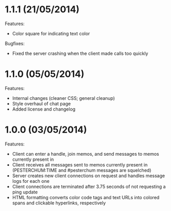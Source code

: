 1.1.1 (21/05/2014)
==================
Features:

* Color square for indicating text color

Bugfixes:

* Fixed the server crashing when the client made calls too quickly

1.1.0 (05/05/2014)
==================
Features:

* Internal changes (cleaner CSS; general cleanup)
* Style overhaul of chat page
* Added license and changelog

1.0.0 (03/05/2014)
==================
Features:

* Client can enter a handle, join memos, and send messages to memos currently present in
* Client receives all messages sent to memos currently present in (PESTERCHUM:TIME and #pesterchum messages are squelched)
* Server creates new client connections on request and handles message logs for each one
* Client connections are terminated after 3.75 seconds of not requesting a ping update
* HTML formatting converts color code tags and text URLs into colored spans and clickable hyperlinks, respectively